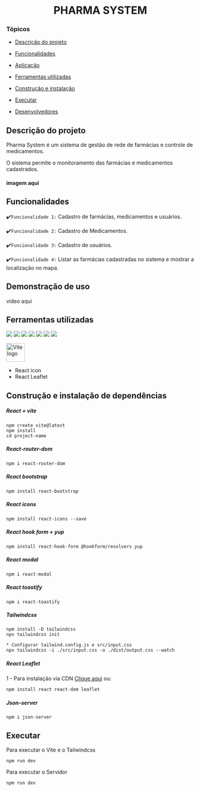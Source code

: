 <h1 align="center"> PHARMA SYSTEM </h1>

### Tópicos

- [Descrição do projeto](#descrição-do-projeto)

- [Funcionalidades](#funcionalidades)

- [Aplicação](#aplicação)

- [Ferramentas utilizadas](#ferramentas-utilizadas)

- [Construção e instalação](#construção-e-instalação-de-dependências)

- [Executar](#executar)

- [Desenvolvedores](#desenvolvedores)

## Descrição do projeto

Pharma System é um sistema de gestão de rede de farmácias e controle de medicamentos.

O sistema permite o monitoramento das farmácias e medicamentos cadastrados.

#### imagem aqui

## Funcionalidades

:heavy_check_mark:`Funcionalidade 1:` Cadastro de farmácias, medicamentos e usuários.

:heavy_check_mark:`Funcionalidade 2:` Cadastro de Medicamentos.

:heavy_check_mark:`Funcionalidade 3:` Cadastro de usuários.

:heavy_check_mark:`Funcionalidade 4:` Listar as farmácias cadastradas no sistema e mostrar a localização no mapa.

## Demonstração de uso

vídeo aqui

## Ferramentas utilizadas

<img src="https://img.shields.io/badge/JavaScript-F7DF1E?style=for-the-badge&logo=javascript&logoColor=black"/>
<img src="https://img.shields.io/badge/HTML5-E34F26?style=for-the-badge&logo=html5&logoColor=white"/>
<img src="https://img.shields.io/badge/React-20232A?style=for-the-badge&logo=react&logoColor=61DAFB"/>
<img src="https://img.shields.io/badge/Tailwind_CSS-38B2AC?style=for-the-badge&logo=tailwind-css&logoColor=white"/>
<img src="https://img.shields.io/badge/React_Router-CA4245?style=for-the-badge&logo=react-router&logoColor=white"/>
<img src="https://img.shields.io/badge/npm-CB3837?style=for-the-badge&logo=npm&logoColor=white"/>
<img src="https://img.shields.io/badge/Bootstrap-563D7C?style=for-the-badge&logo=bootstrap&logoColor=white"/>

<p align="left">
  <a href="https://vitejs.dev" target="_blank" rel="noopener noreferrer">
    <img height="50"  src="https://vitejs.dev/logo.svg" alt="Vite logo">
  </a>
</p>

* React icon
* React Leaflet


## Construção e instalação de dependências

##### React + vite

```
npm create vite@latest
npm install
cd project-name
```

##### React-router-dom

```
npm i react-router-dom

```

##### React bootstrap

```
npm install react-bootstrap
```

##### React icons

```
npm install react-icons --save
```

##### React hook form + yup

```
npm install react-hook-form @hookform/resolvers yup
```

##### React modal

```
npm i react-modal
```

##### React toastify

```
npm i react-toastify
```

##### Tailwindcss

```
npm install -D tailwindcss
npx tailwindcss init

* Configurar tailwind.config.js e src/input.css
npx tailwindcss -i ./src/input.css -o ./dist/output.css --watch
```

##### React Leaflet

1 - Para instalação via CDN <a href="https://react-leaflet.js.org/docs/start-installation/">Clique aqui</a> ou:

```
npm install react react-dom leaflet
```

##### Json-server

```
npm i json-server
```

## Executar

Para executar o Vite e o Tailwindcss

```
npm run dev
```

Para executar o Servidor

```
npm run dev
```
